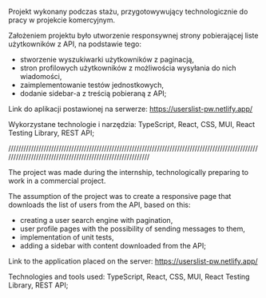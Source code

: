 Projekt wykonany podczas stażu, przygotowywujący technologicznie do pracy w projekcie komercyjnym.

Założeniem projektu było utworzenie responsywnej strony pobierającej liste użytkowników z API, na podstawie tego:
- stworzenie wyszukiwarki użytkowników z paginacją, 
- stron profilowych użytkowników z możliwościa wysyłania do nich wiadomości,
- zaimplementowanie testów jednostkowych,
- dodanie sidebar-a z treścią pobieraną z API;

Link do aplikacji postawionej na serwerze: https://userslist-pw.netlify.app/

Wykorzystane technologie i narzędzia: TypeScript, React, CSS, MUI, React Testing Library, REST API;

///////////////////////////////////////////////////////////////////////////////////////////////////////////////////////////////////////////////////////////

The project was made during the internship, technologically preparing to work in a commercial project.

The assumption of the project was to create a responsive page that downloads the list of users from the API, based on this:
- creating a user search engine with pagination,
- user profile pages with the possibility of sending messages to them,
- implementation of unit tests,
- adding a sidebar with content downloaded from the API;

Link to the application placed on the server: https://userslist-pw.netlify.app/

Technologies and tools used: TypeScript, React, CSS, MUI, React Testing Library, REST API;
